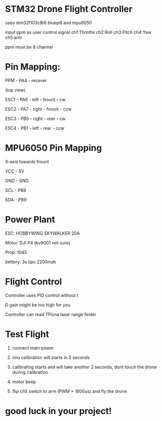 # STM32 Drone Flight Controller

uses stm32f103c8t6 bluepill and mpu6050

input ppm as user control signal ch1:Throttle ch2:Roll ch3:Pitch ch4:Yaw ch5:arm

ppm must be 8 channel

# Pin Mapping:

PPM   -  PA4 - recever

(top view)

ESC1  -  PA6 - left  - frount - cw

ESC2  -  PA7 - right - frount - ccw

ESC3  -  PB0 - right - rear   - cw

ESC4  -  PB1 - left  - rear   - ccw

# MPU6050 Pin Mapping
X-axis towards frount

VCC - 5V

GND - GND

SCL - PB8

SDA - PB9


# Power Plant

ESC:    HOBBYWING SKYWALKER 20A

Motor:  DJI P4 (kv900? not sure)

Prop:   1045

bettery: 3s lipo 2200mah


# Flight Control

Controller uses PID control without I

D gain might be too high for you

Controller can read TFluna laser range finder 

# Test Flight

1. connect main power

2. imu calibration will starts in 2 seconds 

3. calibrating starts and will take another 2 seconds, dont touch the drone during calibration

4. motor beep

5. flip ch5 switch to arm (PWM > 1800us) and fly the drone

# good luck in your project!
